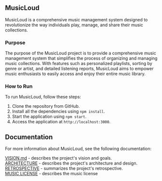 ## MusicLoud

MusicLoud is a comprehensive music management system designed to revolutionize the way individuals play, manage, and share their music collections.

### Purpose

The purpose of the MusicLoud project is to provide a comprehensive music management system that simplifies the process of organizing and managing music collections. With features such as personalized playlists, sorting by genre or artist, and detailed listening reports, MusicLoud aims to empower music enthusiasts to easily access and enjoy their entire music library.

### How to Run

To run MusicLoud, follow these steps:

1. Clone the repository from GitHub.
2. Install all the dependencies using `npm install`.
3. Start the application using `npm start`.
4. Access the application at `http://localhost:3000`.

## Documentation

For more information about MusicLoud, see the following documentation:

[VISION.md](VISION.md) - describes the project's vision and goals.<br>
[ARCHITECTURE](ARCHITECTURE.md) - describes the project's architecture and design.<br>
[RETROSPECTIVE](RETROSPECTIVE.md) - summarizes the project's retrospective.<br>
[MUSIC LICENSE](MUSICLICENSE.md) - describes the music license



